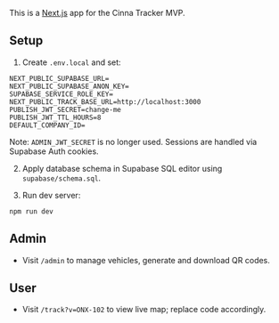 This is a [Next.js](https://nextjs.org) app for the Cinna Tracker MVP.

## Setup

1) Create `.env.local` and set:

```
NEXT_PUBLIC_SUPABASE_URL=
NEXT_PUBLIC_SUPABASE_ANON_KEY=
SUPABASE_SERVICE_ROLE_KEY=
NEXT_PUBLIC_TRACK_BASE_URL=http://localhost:3000
PUBLISH_JWT_SECRET=change-me
PUBLISH_JWT_TTL_HOURS=8
DEFAULT_COMPANY_ID=
```

Note: `ADMIN_JWT_SECRET` is no longer used. Sessions are handled via Supabase Auth cookies.

2) Apply database schema in Supabase SQL editor using `supabase/schema.sql`.

3) Run dev server:

```
npm run dev
```

## Admin

- Visit `/admin` to manage vehicles, generate and download QR codes.

## User

- Visit `/track?v=ONX-102` to view live map; replace code accordingly.
